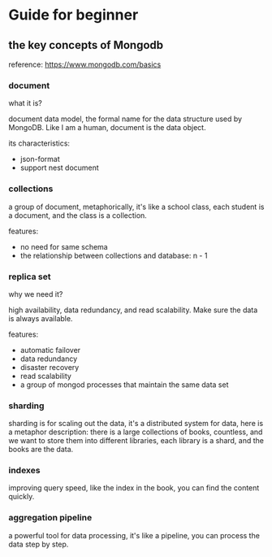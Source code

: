 # Guide for beginner

## the key concepts of Mongodb

reference: https://www.mongodb.com/basics 

### document

what it is?

document data model, the formal name for the data structure used by MongoDB. Like I am a human, document is the data object.

its characteristics:
- json-format
- support nest document

### collections

a group of document, metaphorically, it's like a school class, each student is a document, and the class is a collection.

features:
- no need for same schema
- the relationship between collections and database: n - 1

### replica set

why we need it?

high availability, data redundancy, and read scalability. Make sure the data is always available.

features:
- automatic failover
- data redundancy
- disaster recovery
- read scalability
- a group of mongod processes that maintain the same data set

### sharding

sharding is for scaling out the data, it's a distributed system for data, here is a metaphor description:
there is a large collections of books, countless, and we want to store them into different libraries, each library is a shard, and the books are the data.

### indexes

improving query speed, like the index in the book, you can find the content quickly.

### aggregation pipeline

a powerful tool for data processing, it's like a pipeline, you can process the data step by step.